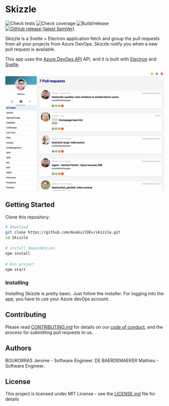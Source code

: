 # Skizzle

![Check tests](https://github.com/AxaGuilDEv/skizzle/workflows/Check%20tests/badge.svg?branch=master)
![Check coverage](https://github.com/AxaGuilDEv/skizzle/workflows/Check%20coverage/badge.svg?branch=master)
![Build/release](https://github.com/AxaGuilDEv/skizzle/workflows/Build/release/badge.svg)
[![GitHub release (latest SemVer)](https://img.shields.io/github/v/release/AxaGuilDEv/skizzle?logo=github&sort=semver)](https://github.com/AxaGuilDEv/skizzle/releases)

Skizzle is a Svelte + Electron application fetch and group the pull requests from all your projects from Azure DevOps. Skizzle notify you when a new pull request is available.

This app uses the [Azure DevOps API](https://docs.microsoft.com/en-us/rest/api/azure/devops/?view=azure-devops-rest-5.1) API, and it is built with [Electron](https://electronjs.org/) and [Svelte](https://svelte.dev).

<p align="center">
  <img src="./docs/screenshot.jpg" alt="Skizzle displays a list of pull requests" />
</p>

## Getting Started

Clone this repository:

```bash
# download
git clone https://github.com/AxaGuilDEv/skizzle.git
cd Skizzle

# install dependencies
npm install

# Run project
npm start
```

### Installing

Installing Skizzle is pretty basic. Just follow the installer.
For logging into the app, you have to use your Azure devOps account.

## Contributing

Please read [CONTRIBUTING.md](CONTRIBUTING.md) for details on our [code of conduct](CODE_OF_CONDUCT.md), and the process for submitting pull requests to us.

## Authors

BOUKORRAS Jerome - Software Engineer.
DE BAERDEMAEKER Mathieu - Software Engineer.

## License

This project is licensed under MIT License - see the [LICENSE.md](LICENSE.md) file for details
